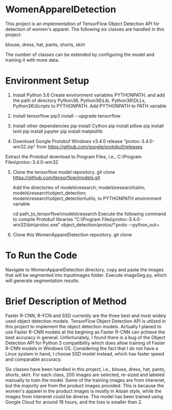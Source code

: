 # WomenApparelDetection
This project is an implementation of TensorFlow Object Detection API for detection of women's apparel. The following six classes are handled in this project:

blouse, dress, hat, pants, shorts, skirt

The number of classes can be extended by configuring the model and training it with more data.

# Environment Setup
1. Install Python 3.6
   Create environment variables PYTHONPATH, and add the path of directory Python36, Python36\Lib, Python36\DLLs, Python36\Scripts to PYTHONPATH.
   Add PYTHONPATH to PATH variable   
   
2. Install tensorflow
   pip3 install --upgrade tensorflow

3. Install other dependencies
   pip install Cython
   pip install pillow
   pip install lxml
   pip install jupyter
   pip install matplotlib
   
4. Download Google Protobuf Windows v3.4.0 release “protoc-3.4.0-win32.zip” from https://github.com/google/protobuf/releases

Extract the Protobuf download to Program Files, i.e., C:\Program Files\protoc-3.4.0-win32

5. Clone the tensorflow model repository.
   git clone https://github.com/tensorflow/models.git 
   
   Add the directories of models\research; models\research\slim; models\research\object_detection; models\research\object_detection\utils; to PYTHONPATH environment variable
   
   
   cd path_to_tensorflow\models\research
   Execute the following command to compile Protobuf libraries
   “C:\Program Files\protoc-3.4.0-win32\bin\protoc.exe” object_detection/protos/*.proto --python_out=.

6. Clone this WomenApparelDetection repository.
   git clone
   
# To Run the Code
Navigate to WomenApparelDetection directory, copy and paste the images that will be segmented into InputImages folder. Execute imageSeg.py, which will generate segmentation results.

# Brief Description of Method
Faster R-CNN, R-FCN and SSD currently are the three best and most widely used object detection models. TensorFlow Object Detection API is utilzed in this project to implement the object detection models. Actually I planed to use Faster R-CNN models at the begining as Faster R-CNN can achieve the best accuracy in general. Unfortunately, I found there is a bug of the Object Detection API for Python 3 compatibility which does allow training of Faster R-CNN models in Windows OS. Considering the fact that I do not have a Linux system in hand, I choose SSD model instead, which has faster speed and comparable accuracy.

Six classes have been handled in this project, i.e., blouse, dress, hat, pants, shorts, skirt. For each class, 200 images are selected, re-sized and labeled manually to train the model. Some of the training images are from interenet, but the majority are from the product images provided. This is because the women's apparel in the product images is mostly in Aisian style, while the images from interenet could be diverse. The model has been trained using Google Cloud for around 18 hours, and the loss is smaller than 2. 
